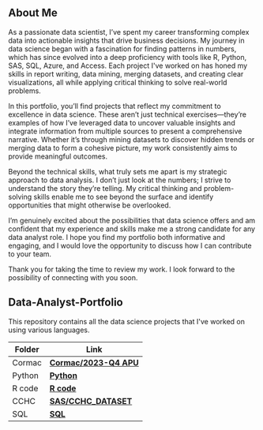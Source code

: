 ## About Me

As a passionate data scientist, I’ve spent my career transforming complex data into actionable insights that drive business decisions. My journey in data science began with a fascination for finding patterns in numbers, which has since evolved into a deep proficiency with tools like R, Python, SAS, SQL, Azure, and Access. Each project I've worked on has honed my skills in report writing, data mining, merging datasets, and creating clear visualizations, all while applying critical thinking to solve real-world problems.

In this portfolio, you’ll find projects that reflect my commitment to excellence in data science. These aren’t just technical exercises—they’re examples of how I’ve leveraged data to uncover valuable insights and integrate information from multiple sources to present a comprehensive narrative. Whether it’s through mining datasets to discover hidden trends or merging data to form a cohesive picture, my work consistently aims to provide meaningful outcomes.

Beyond the technical skills, what truly sets me apart is my strategic approach to data analysis. I don’t just look at the numbers; I strive to understand the story they’re telling. My critical thinking and problem-solving skills enable me to see beyond the surface and identify opportunities that might otherwise be overlooked.

I’m genuinely excited about the possibilities that data science offers and am confident that my experience and skills make me a strong candidate for any data analyst role. I hope you find my portfolio both informative and engaging, and I would love the opportunity to discuss how I can contribute to your team.

Thank you for taking the time to review my work. I look forward to the possibility of connecting with you soon.

## Data-Analyst-Portfolio

This repository contains all the data science projects that I've worked on using various languages.

| **Folder** | **Link** | 
| ------- | -------- | 
|	Cormac	| **[Cormac/2023-Q4 APU](https://github.com/hs0183020/Data-Analyst-Portfolio/tree/main/Cormac/2023-Q4%20APU)** | 
|	Python	| **[Python](https://github.com/hs0183020/Data-Analyst-Portfolio/tree/main/Python)** | 
|	R code	| **[R code](https://github.com/hs0183020/Data-Analyst-Portfolio/tree/main/R)** | 
|	CCHC	| **[SAS/CCHC_DATASET](https://github.com/hs0183020/Data-Analyst-Portfolio/tree/main/SAS/CCHC_DATASET)** | 
|	SQL	| **[SQL](https://github.com/hs0183020/Data-Analyst-Portfolio/tree/main/SQL)** | 
